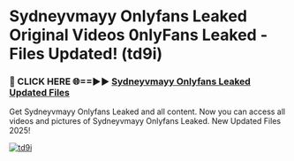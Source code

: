 # Sydneyvmayy Onlyfans Leaked Original Videos 0nlyFans Leaked - Files Updated! (td9i)

<h3>🔴 CLICK HERE 🌐==►► <a href="https://tinyurl.com/3hn5wdd3" rel="nofollow">Sydneyvmayy Onlyfans Leaked Updated Files</a></h3>

Get Sydneyvmayy Onlyfans Leaked and all content. Now you can access all videos and pictures of Sydneyvmayy Onlyfans Leaked. New Updated Files 2025!

[![td9i](https://i.imgur.com/4HnBqBT.gif)](https://tinyurl.com/3hn5wdd3)
